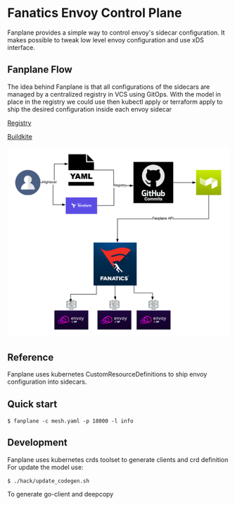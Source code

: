 # Fanatics Envoy Control Plane

Fanplane provides a simple way to control envoy's sidecar configuration. It makes possible to tweak low level envoy
configuration and use xDS interface.


## Fanplane Flow

The idea behind Fanplane is that all configurations of the sidecars are managed by a centralized registry in VCS using GitOps.
With the model in place in the registry we could use then kubectl apply or terraform apply to
ship the desired configuration inside each envoy sidecar

[Registry](https://buildkite.com/fanatics/ccp-registry)

[Buildkite](https://buildkite.com/fanatics/ccp-registry/builds/4)

![Fanplane Flow](img/Fanplane.png)

## Reference
Fanplane uses kubernetes CustomResourceDefinitions to ship
envoy configuration into sidecars.

## Quick start
```
$ fanplane -c mesh.yaml -p 18000 -l info
```

## Development
Fanplane uses kubernetes crds toolset to generate clients and crd definition
For update the model use:

```
$ ./hack/update_codegen.sh
```
To generate go-client and deepcopy
